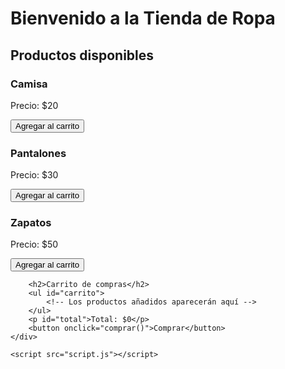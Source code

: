 <!DOCTYPE html>
<html lang="es">
<head>
    <meta charset="UTF-8">
    <meta name="viewport" content="width=device-width, initial-scale=1.0">
    <title>Tienda de Ropa</title>
    <link rel="stylesheet" href="styles.css">
</head>
<body>
    <h1>Bienvenido a la Tienda de Ropa</h1>
    <div class="store">
        <h2>Productos disponibles</h2>
        <div class="products">
            <div class="product">
                <h3>Camisa</h3>
                <p>Precio: $20</p>
                <button onclick="agregarAlCarrito('Camisa', 20)">Agregar al carrito</button>
            </div>
            <div class="product">
                <h3>Pantalones</h3>
                <p>Precio: $30</p>
                <button onclick="agregarAlCarrito('Pantalones', 30)">Agregar al carrito</button>
            </div>
            <div class="product">
                <h3>Zapatos</h3>
                <p>Precio: $50</p>
                <button onclick="agregarAlCarrito('Zapatos', 50)">Agregar al carrito</button>
            </div>
        </div>

        <h2>Carrito de compras</h2>
        <ul id="carrito">
            <!-- Los productos añadidos aparecerán aquí -->
        </ul>
        <p id="total">Total: $0</p>
        <button onclick="comprar()">Comprar</button>
    </div>

    <script src="script.js"></script>
</body>
</html>

<!---
PaveLMintaKa/PaveLMintaKa is a ✨ special ✨ repository because its `README.md` (this file) appears on your GitHub profile.
You can click the Preview link to take a look at your changes.
--->
